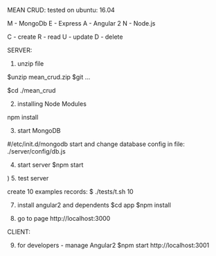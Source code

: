 MEAN CRUD:
tested on ubuntu: 16.04 

M - MongoDb
E - Express
A - Angular 2
N - Node.js


C - create
R - read
U - update
D - delete



SERVER:

1. unzip file

$unzip mean_crud.zip
$git ...

$cd ./mean_crud

2. installing Node Modules

npm install

3. start MongoDB

#/etc/init.d/mongodb  start
and change database config in file: ./server/config/db.js


4. start server
$npm start

)
5. test server

create 10 examples records:
$ ./tests/t.sh 10


7. install angular2 and dependents
$cd app
$npm install 

8. go to page
http://localhost:3000 

CLIENT:

9. for developers - manage Angular2 
$npm start 
http://localhost:3001 
